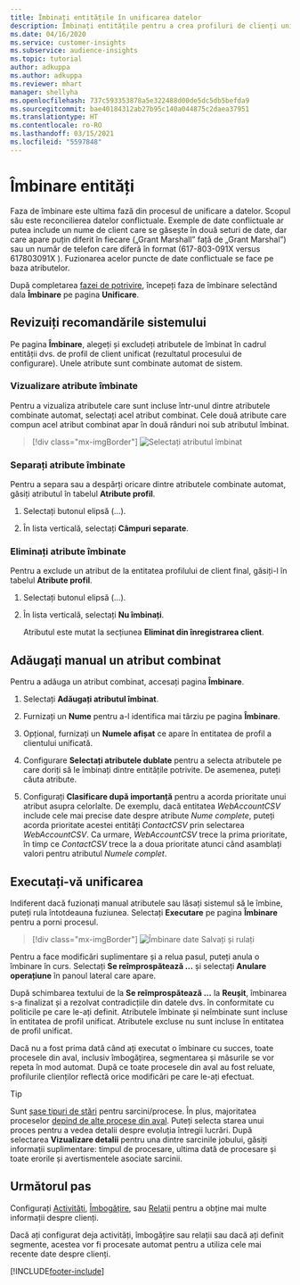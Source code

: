 ```yaml
---
title: Îmbinați entitățile în unificarea datelor
description: Îmbinați entitățile pentru a crea profiluri de clienți unificate.
ms.date: 04/16/2020
ms.service: customer-insights
ms.subservice: audience-insights
ms.topic: tutorial
author: adkuppa
ms.author: adkuppa
ms.reviewer: mhart
manager: shellyha
ms.openlocfilehash: 737c593353878a5e322488d00de5dc5db5befda9
ms.sourcegitcommit: bae40184312ab27b95c140a044875c2daea37951
ms.translationtype: HT
ms.contentlocale: ro-RO
ms.lasthandoff: 03/15/2021
ms.locfileid: "5597848"
---
```

# <a name="merge-entities"></a>Îmbinare entități

Faza de îmbinare este ultima fază din procesul de unificare a datelor. Scopul său este reconcilierea datelor conflictuale. Exemple de date conflictuale ar putea include un nume de client care se găsește în două seturi de date, dar care apare puțin diferit în fiecare („Grant Marshall” față de „Grant Marshal”) sau un număr de telefon care diferă în format (617-803-091X versus 617803091X ). Fuzionarea acelor puncte de date conflictuale se face pe baza atributelor.

După completarea [fazei de potrivire](match-entities.md), începeți faza de îmbinare selectând dala **Îmbinare** pe pagina **Unificare**.

## <a name="review-system-recommendations"></a>Revizuiți recomandările sistemului

Pe pagina **Îmbinare**, alegeți și excludeți atributele de îmbinat în cadrul entității dvs. de profil de client unificat (rezultatul procesului de configurare). Unele atribute sunt combinate automat de sistem.

### <a name="view-merged-attributes"></a>Vizualizare atribute îmbinate

Pentru a vizualiza atributele care sunt incluse într-unul dintre atributele combinate automat, selectați acel atribut combinat. Cele două atribute care compun acel atribut combinat apar în două rânduri noi sub atributul îmbinat.

> [!div class="mx-imgBorder"]
> ![Selectați atributul îmbinat](media/configure-data-merge-profile-attributes.png "Selectați atributul îmbinat")

### <a name="separate-merged-attributes"></a>Separați atribute îmbinate

Pentru a separa sau a despărți oricare dintre atributele combinate automat, găsiți atributul în tabelul **Atribute profil**.

1. Selectați butonul elipsă (...).
  
2. În lista verticală, selectați **Câmpuri separate**.

### <a name="remove-merged-attributes"></a>Eliminați atribute îmbinate

Pentru a exclude un atribut de la entitatea profilului de client final, găsiți-l în tabelul **Atribute profil**.

1. Selectați butonul elipsă (...).
  
2. În lista verticală, selectați **Nu îmbinați**.

   Atributul este mutat la secțiunea **Eliminat din înregistrarea client**.

## <a name="manually-add-a-merged-attribute"></a>Adăugați manual un atribut combinat

Pentru a adăuga un atribut combinat, accesați pagina **Îmbinare**.

1. Selectați **Adăugați atributul îmbinat**.

2. Furnizați un **Nume** pentru a-l identifica mai târziu pe pagina **Îmbinare**.

3. Opțional, furnizați un **Numele afișat** ce apare în entitatea de profil a clientului unificată.

4. Configurare **Selectați atributele dublate** pentru a selecta atributele pe care doriți să le îmbinați dintre entitățile potrivite. De asemenea, puteți căuta atribute.

5. Configurați **Clasificare după importanță** pentru a acorda prioritate unui atribut asupra celorlalte. De exemplu, dacă entitatea *WebAccountCSV* include cele mai precise date despre atribute *Nume complete*, puteți acorda prioritate acestei entități *ContactCSV* prin selectarea *WebAccountCSV*. Ca urmare, *WebAccountCSV* trece la prima prioritate, în timp ce *ContactCSV* trece la a doua prioritate atunci când asamblați valori pentru atributul *Numele complet*.

## <a name="run-your-merge"></a>Executați-vă unificarea

Indiferent dacă fuzionați manual atributele sau lăsați sistemul să le îmbine, puteți rula întotdeauna fuziunea. Selectați **Executare** pe pagina **Îmbinare** pentru a porni procesul.

> [!div class="mx-imgBorder"]
> ![Îmbinare date Salvați și rulați](media/configure-data-merge-save-run.png "Îmbinare date Salvați și rulați")

Pentru a face modificări suplimentare și a relua pasul, puteți anula o îmbinare în curs. Selectați **Se reîmprospătează ...** și selectați **Anulare operațiune** în panoul lateral care apare.

După schimbarea textului de la **Se reîmprospătează ...** la **Reușit**, îmbinarea s-a finalizat și a rezolvat contradicțiile din datele dvs. în conformitate cu politicile pe care le-ați definit. Atributele îmbinate și neîmbinate sunt incluse în entitatea de profil unificat. Atributele excluse nu sunt incluse în entitatea de profil unificat.

Dacă nu a fost prima dată când ați executat o îmbinare cu succes, toate procesele din aval, inclusiv îmbogățirea, segmentarea și măsurile se vor repeta în mod automat. După ce toate procesele din aval au fost reluate, profilurile clienților reflectă orice modificări pe care le-ați efectuat.

> [!TIP]
> Sunt [șase tipuri de stări](system.md#status-types) pentru sarcini/procese. În plus, majoritatea proceselor [depind de alte procese din aval](system.md#refresh-policies). Puteți selecta starea unui proces pentru a vedea detalii despre evoluția întregii lucrări. După selectarea **Vizualizare detalii** pentru una dintre sarcinile jobului, găsiți informații suplimentare: timpul de procesare, ultima dată de procesare și toate erorile și avertismentele asociate sarcinii.

## <a name="next-step"></a>Următorul pas

Configurați [Activități](activities.md), [Îmbogățire](enrichment-microsoft-graph.md), sau [Relații](relationships.md) pentru a obține mai multe informații despre clienți.

Dacă ați configurat deja activități, îmbogățire sau relații sau dacă ați definit segmente, acestea vor fi procesate automat pentru a utiliza cele mai recente date despre clienți.




[!INCLUDE[footer-include](../includes/footer-banner.md)]